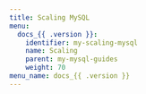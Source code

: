 ```yaml
---
title: Scaling MySQL
menu:
  docs_{{ .version }}:
    identifier: my-scaling-mysql
    name: Scaling
    parent: my-mysql-guides
    weight: 70
menu_name: docs_{{ .version }}
---
```


